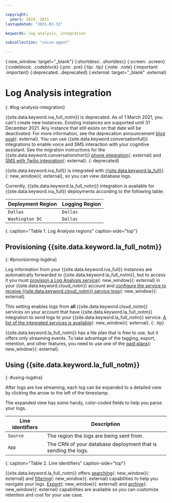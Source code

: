 ```yaml
---

copyright:
  years: 2019, 2021
lastupdated: "2021-03-31"

keywords: log analysis, integration

subcollection: "voice-agent"

---
```



{:new_window: target="_blank"}
{:shortdesc: .shortdesc}
{:screen: .screen}
{:codeblock: .codeblock}
{:pre: .pre}
{:tip: .tip}
{:note: .note}
{:important: .important}
{:deprecated: .deprecated}
{:external: target="_blank" .external}

# Log Analysis integration
{: #log-analysis-integration}

{{site.data.keyword.iva_full_notm}} is deprecated. As of 1 March 2021, you can't create new instances. Existing instances are supported until 31 December 2021. Any instance that still exists on that date will be deactivated. For more information, see the deprecation announcement [blog post](https://community.ibm.com/community/user/watsonapps/blogs/mitch-mason1/2021/02/08/announcing-voice-agent-with-watson-deprecation){: external}. You can use {{site.data.keyword.conversationfull}} integrations to enable voice and SMS interaction with your cognitive assistant. See the migration instructions for the {{site.data.keyword.conversationshort}} [phone integration](/docs/assistant?topic=assistant-deploy-phone#deploy-phone-migrate-from-va){: external} and [SMS with Twilio integration](/docs/assistant?topic=assistant-deploy-sms#deploy-sms-migrate-from-va){: external}.
{: deprecated}

{{site.data.keyword.iva_full}} is integrated with [{{site.data.keyword.la_full}}](/docs/Log-Analysis-with-LogDNA?topic=LogDNA-about){: new_window}{: external}, so you can view database logs.

Currently, {{site.data.keyword.la_full_notm}} integration is available for {{site.data.keyword.iva_full}} deployments according to the following table:

Deployment Region | Logging Region
----------|-----------
`Dallas` | `Dallas`
`Washington DC` | `Dallas`
{: caption="Table 1. Log Analysis regions" caption-side="top"}

## Provisioning {{site.data.keyword.la_full_notm}}
{: #provisioning-logdna}

Log information from your {{site.data.keyword.iva_full}} instances are automatically forwarded to {{site.data.keyword.la_full_notm}}, but to access it you must [provision a Log Analysis service](/docs/Log-Analysis-with-LogDNA?topic=LogDNA-provision){: new_window}{: external} in your {{site.data.keyword.cloud_notm}} account and [configure the service to receive {{site.data.keyword.cloud_notm}} service logs](/docs/Log-Analysis-with-LogDNA?topic=LogDNA-config_svc_logs){: new_window}{: external}.

This setting enables logs from **all** {{site.data.keyword.cloud_notm}} services on your account that have {{site.data.keyword.la_full_notm}} integration to send logs to your {{site.data.keyword.la_full_notm}} service. [A list of the integrated services is available](/docs/Log-Analysis-with-LogDNA?topic=LogDNA-cloud_services#cloud_services){: new_window}{: external}.
{: .tip}

{{site.data.keyword.la_full_notm}} has a lite plan that is free to use, but it offers only streaming events. To take advantage of the tagging, export, retention, and other features, you need to use one of the [paid plans](/docs/Log-Analysis-with-LogDNA?topic=LogDNA-about#overview_pricing_plans){: new_window}{: external}.


## Using {{site.data.keyword.la_full_notm}}
{: #using-logdna}

After logs are live streaming, each log can be expanded to a detailed view by clicking the arrow to the left of the timestamp.

The expanded view has some handy, color-coded fields to help you parse your logs. 

Line identifiers | Description
-----------------|------------
`Source` | The region the logs are being sent from.
`App` | The CRN of your database deployment that is sending the logs. 
{: caption="Table 2. Line identifiers" caption-side="top"}

{{site.data.keyword.la_full_notm}} offers [searching](/docs/Log-Analysis-with-LogDNA?topic=LogDNA-view_logs#view_logs_step6){: new_window}{: external} and [filtering](/docs/Log-Analysis-with-LogDNA?topic=LogDNA-view_logs#view_logs_step5){: new_window}{: external} capabilities to help you navigate your logs. [Export](/docs/Log-Analysis-with-LogDNA?topic=LogDNA-export#export){: new_window}{: external} and [archive](/docs/Log-Analysis-with-LogDNA?topic=LogDNA-archiving#archiving){: new_window}{: external} capabilities are available so you can customize retention and cost for your use case.
